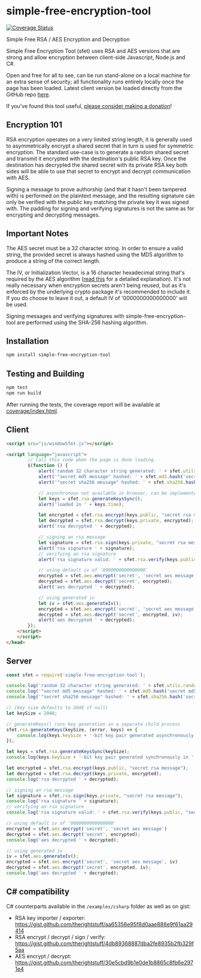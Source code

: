 # simple-free-encryption-tool

[![Coverage Status](https://coveralls.io/repos/therightstuff/simple-free-encryption-tool/badge.svg?branch=master)](https://coveralls.io/r/therightstuff/simple-free-encryption-tool?branch=master)

Simple Free RSA / AES Encryption and Decryption

Simple Free Encryption Tool (sfet) uses RSA and AES versions that are strong and allow encryption between client-side Javascript, Node.js and C#.

Open and free for all to see, can be run stand-alone on a local machine for an extra sense of security; all functionality runs entirely locally once the page has been loaded.
Latest client version be loaded directly from the GitHub repo [here](http://htmlpreview.github.io/?https://github.com/therightstuff/simple-free-encryption-tool/blob/master/dist/index.html).

If you've found this tool useful, [please consider making a donation](https://www.industrialcuriosity.com/p/donate.html)!

## Encryption 101

RSA encryption operates on a very limited string length, it is generally used to asymmetrically encrypt a shared secret that in turn is used for symmetric encryption. The standard use-case is to generate a random shared secret and transmit it encrypted with the destination's public RSA key. Once the destination has decrypted the shared secret with its private RSA key both sides will be able to use that secret to encrypt and decrypt communication with AES.

Signing a message to prove authorship (and that it hasn't been tampered with) is performed on the plaintext message, and the resulting signature can only be verified with the public key matching the private key it was signed with. The padding for signing and verifying signatures is not the same as for encrypting and decrypting messages.

## Important Notes

The AES secret must be a 32 character string. In order to ensure a valid string, the provided secret is always hashed using the MD5 algorithm to produce a string of the correct length.

The IV, or Initialization Vector, is a 16 character hexadecimal string that's required by the AES algorithm ([read this](https://crypto.stackexchange.com/questions/3965/what-is-the-main-difference-between-a-key-an-iv-and-a-nonce) for a detailed explanation). It's not really necessary when encryption secrets aren't being reused, but as it's enforced by the underlying crypto package it's recommended to include it. If you do choose to leave it out, a default IV of '0000000000000000' will be used.

Signing messages and verifying signatures with simple-free-encryption-tool are performed using the SHA-256 hashing algorithm.

## Installation

```bash
npm install simple-free-encryption-tool
```

## Testing and Building

```bash
npm test
npm run build
```

After running the tests, the coverage report will be available at [coverage/index.html](./coverage/index.html).

## Client

```html
<script src="js/windowSfet.js"></script>

<script language="javascript">
        // Call this code when the page is done loading.
        $(function () {
            alert('random 32 character string generated: ' + sfet.utils.randomstring.generate(32));
            alert('"secret md5 message" hashed: ' + sfet.md5.hash('secret md5 message'));
            alert('"secret sha256 message" hashed: ' + sfet.sha256.hash('secret sha256 message'));

            // asynchronous not available in browser, can be implemented using HTML5 Worker class
            let keys = sfet.rsa.generateKeysSync();
            alert('loaded in ' + keys.time);

            let encrypted = sfet.rsa.encrypt(keys.public, "secret rsa message");
            let decrypted = sfet.rsa.decrypt(keys.private, encrypted);
            alert('rsa decrypted ' + decrypted);

            // signing an rsa message
            let signature = sfet.rsa.sign(keys.private, "secret rsa message");
            alert('rsa signature ' + signature);
            // verifying an rsa signature
            alert('rsa signature valid: ' + sfet.rsa.verify(keys.public, "secret rsa message", signature))

            // using default iv of '0000000000000000'
            encrypted = sfet.aes.encrypt('secret', 'secret aes message')
            decrypted = sfet.aes.decrypt('secret', encrypted);
            alert('aes decrypted ' + decrypted);

            // using generated iv
            let iv = sfet.aes.generateIv();
            encrypted = sfet.aes.encrypt('secret', 'secret aes message', iv)
            decrypted = sfet.aes.decrypt('secret', encrypted, iv);
            alert('aes decrypted ' + decrypted);
        });
    </script>
    </script>
</head>
```

## Server

```javascript
const sfet = require('simple-free-encryption-tool');

console.log('random 32 character string generated: ' + sfet.utils.randomstring.generate(32));
console.log('"secret md5 message" hashed: ' + sfet.md5.hash('secret md5 message'));
console.log('"secret sha256 message" hashed: ' + sfet.sha256.hash('secret sha256 message'));

// (key size defaults to 2048 if null)
let keySize = 2048;

// generateKeys() runs key generation in a separate child process
sfet.rsa.generateKeys(keySize, (error, keys) => {
    console.log(keys.keySize + '-bit key pair generated asynchronously in ' + keys.time + 'ms');
});

let keys = sfet.rsa.generateKeysSync(keySize);
console.log(keys.keySize + '-bit key pair generated synchronously in ' + keys.time + 'ms');

let encrypted = sfet.rsa.encrypt(keys.public, "secret rsa message");
let decrypted = sfet.rsa.decrypt(keys.private, encrypted);
console.log('rsa decrypted ' + decrypted);

// signing an rsa message
let signature = sfet.rsa.sign(keys.private, "secret rsa message");
console.log('rsa signature ' + signature);
// verifying an rsa signature
console.log('rsa signature valid: ' + sfet.rsa.verify(keys.public, "secret rsa message", signature))

// using default iv of '0000000000000000'
encrypted = sfet.aes.encrypt('secret', 'secret aes message')
decrypted = sfet.aes.decrypt('secret', encrypted);
console.log('aes decrypted ' + decrypted);

// using generated iv
iv = sfet.aes.generateIv();
encrypted = sfet.aes.encrypt('secret', 'secret aes message', iv)
decrypted = sfet.aes.decrypt('secret', encrypted, iv);
console.log('aes decrypted ' + decrypted);
```

## C# compatibility

C# counterparts available in the `/examples/csharp` folder as well as on gist:

* RSA key importer / exporter: https://gist.github.com/therightstuff/aa65356e95f8d0aae888e9f61aa29414
* RSA encrypt / decrypt / sign / verify: https://gist.github.com/therightstuff/4db89368887dba2fe8935b2fb329f5aa
* AES encrypt / decrypt: https://gist.github.com/therightstuff/30e5cbd9b1e0de1b8865c8fb6e2971e4